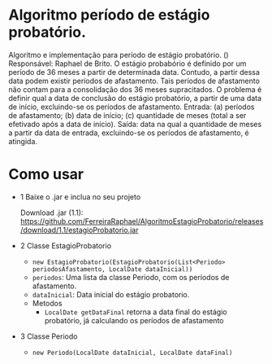 # Algoritmo período de estágio probatório.
Algoritmo e implementação para período de estágio probatório. () Responsável: Raphael de Brito. O estágio probabório é definido por um período de 36 meses a partir de determinada data. Contudo, a partir dessa data podem existir períodos de afastamento. Tais períodos de afastamento não contam para a consolidação dos 36 meses supracitados. O problema é definir qual a data de conclusão do estágio probatório, a partir de uma data de início, excluindo-se os períodos de afastamento. Entrada: (a) períodos de afastamento; (b) data de início; (c) quantidade de meses (total a ser efetivado após a data de início). Saída: data na qual a quantidade de meses a partir da data de entrada, excluindo-se os períodos de afastamento, é atingida. 

# Como usar

- 1 Baixe o .jar e inclua no seu projeto

  Download .jar (1.1): https://github.com/FerreiraRaphael/AlgoritmoEstagioProbatorio/releases/download/1.1/estagioProbatorio.jar

- 2 Classe EstagioProbatorio
  - `new EstagioProbatorio(EstagioProbatorio(List<Periodo> periodosAfastamento, LocalDate dataInicial))`
  - `periodos`: Uma lista da classe Periodo, com os períodos de afastamento.
  - `dataInicial`: Data inicial do estágio probatorio.
  - Metodos
    - `LocalDate getDataFinal` retorna a data final do estágio probatório, já calculando os períodos de afastamento

- 3 Classe Periodo
  - `new Periodo(LocalDate dataInicial, LocalDate dataFinal)`

